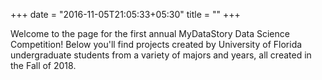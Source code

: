 +++
date = "2016-11-05T21:05:33+05:30"
title = ""
+++

Welcome to the page for the first annual MyDataStory Data Science Competition! Below you'll find projects created by University of Florida undergraduate students from a variety of majors and years, all created in the Fall of 2018.
